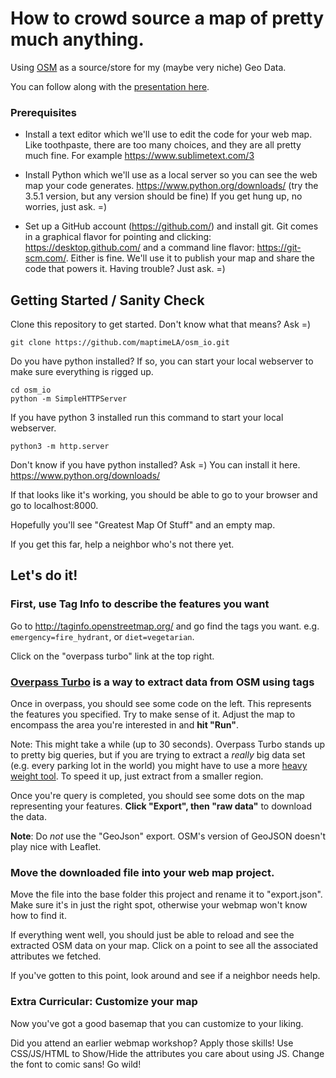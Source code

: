 How to crowd source a map of pretty much anything.
==================================================

Using [OSM](https://openstreetmap.org) as a source/store for my (maybe
very niche) Geo Data.

You can follow along with the [presentation
here](http://maptimela.github.io/osm_io/presentation).

### Prerequisites

- Install a text editor which we'll use to edit the code for your web  map. Like toothpaste, there are too many choices, and they are all  pretty much fine. For example https://www.sublimetext.com/3

- Install Python which we'll use as a local server so you can see the  web map your code generates. https://www.python.org/downloads/ (try  the 3.5.1 version, but any version should be fine)  If you get hung up, no worries, just ask. =)

- Set up a GitHub account (https://github.com/) and install git. Git  comes in a graphical flavor for pointing and clicking: https://desktop.github.com/  and a command line flavor: https://git-scm.com/. Either is fine.  We'll use it to publish your map and share the code that powers it. Having trouble? Just ask. =)

Getting Started / Sanity Check
------------------------------

Clone this repository to get started. Don't know what that means? Ask =)

    git clone https://github.com/maptimeLA/osm_io.git

Do you have python installed?
If so, you can start your local webserver to make sure everything is rigged up.

    cd osm_io
    python -m SimpleHTTPServer
    
If you have python 3 installed run this command to start your local webserver.

    python3 -m http.server
    
Don't know if you have python installed? Ask =)
You can install it here. https://www.python.org/downloads/



If that looks like it's working, you should be able to go to your
browser and go to localhost:8000.

Hopefully you'll see "Greatest Map Of Stuff" and an empty map.

If you get this far, help a neighbor who's not there yet.


Let's do it!
------------

### First, use Tag Info to describe the features you want

Go to http://taginfo.openstreetmap.org/ and go find the tags you want. e.g.  `emergency=fire_hydrant`, or
`diet=vegetarian`.

Click on the "overpass turbo" link at the top right.

### [Overpass Turbo](http://overpass-turbo.eu/) is a way to extract data from OSM using tags

Once in overpass, you should see some code on the left. This represents
the features you specified. Try to make sense of it. Adjust the map to
encompass the area you're interested in and **hit "Run"**.

Note: This might take a while (up to 30 seconds). Overpass Turbo stands
up to pretty big queries, but if you are trying to extract a *really*
big data set (e.g. every parking lot in the world) you might have to use
a more [heavy weight tool](http://wiki.openstreetmap.org/wiki/Osmosis).
To speed it up, just extract from a smaller region.

Once you're query is completed, you should see some dots on the map
representing your features. **Click "Export", then "raw data"** to
download the data.

**Note**: Do *not* use the "GeoJson" export. OSM's version of GeoJSON
doesn't play nice with Leaflet.

### Move the downloaded file into your web map project.

Move the file into the base folder this project and rename it to
"export.json".  Make sure it's in just the right spot, otherwise your
webmap won't know how to find it.

If everything went well, you should just be able to reload and see the
extracted OSM data on your map. Click on a point to see all the
associated attributes we fetched.

If you've gotten to this point, look around and see if a neighbor needs
help.

### Extra Curricular: Customize your map

Now you've got a good basemap that you can customize to your liking.

Did you attend an earlier webmap workshop? Apply those skills! Use
CSS/JS/HTML to Show/Hide the attributes you care about using JS. Change
the font to comic sans! Go wild!

